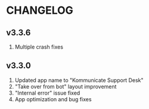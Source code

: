 # CHANGELOG

## v3.3.6
1) Multiple crash fixes

## v3.3.0
1) Updated app name to "Kommunicate Support Desk"
2) "Take over from bot" layout improvement
3) "Internal error" issue fixed
4) App optimization and bug fixes